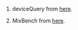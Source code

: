 1) deviceQuery from [here](https://github.com/NVIDIA/cuda-samples/tree/master/Samples/deviceQuery).

2) MixBench from [here](https://github.com/ekondis/mixbench).
